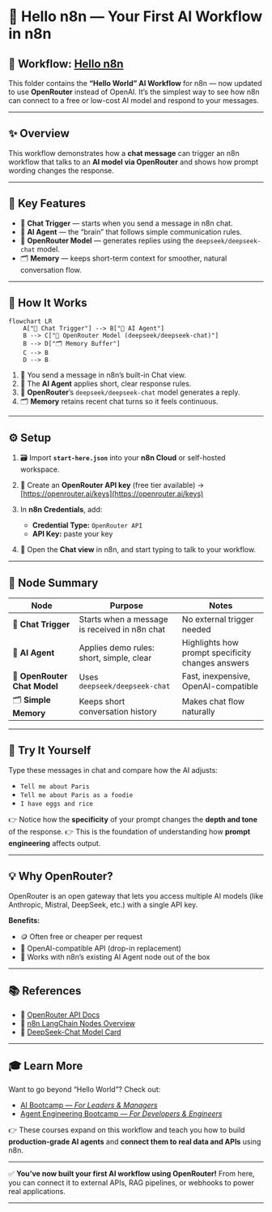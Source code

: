 # 💬 Hello n8n — Your First AI Workflow in n8n
## 🔀 Workflow: [Hello n8n](https://github.com/aminajavaid30/agents-in-action/tree/substack-blogs/101-hello-n8n) 

This folder contains the **“Hello World” AI Workflow** for n8n — now updated to use **OpenRouter** instead of OpenAI.
It’s the simplest way to see how n8n can connect to a free or low-cost AI model and respond to your messages.

---

## ✨ Overview

This workflow demonstrates how a **chat message** can trigger an n8n workflow that talks to an **AI model via OpenRouter** and shows how prompt wording changes the response.

---

## 🚀 Key Features

- 💬 **Chat Trigger** — starts when you send a message in n8n chat.
- 🧠 **AI Agent** — the “brain” that follows simple communication rules.
- 🤖 **OpenRouter Model** — generates replies using the `deepseek/deepseek-chat` model.
- 🗂️ **Memory** — keeps short-term context for smoother, natural conversation flow.

---

## 🔄 How It Works

```mermaid
flowchart LR
    A["💬 Chat Trigger"] --> B["🧠 AI Agent"]
    B --> C["🤖 OpenRouter Model (deepseek/deepseek-chat)"]
    B --> D["🗂️ Memory Buffer"]
    C --> B
    D --> B
```

1. 💬 You send a message in n8n’s built-in Chat view.
2. 🧠 The **AI Agent** applies short, clear response rules.
3. 🤖 **OpenRouter**’s `deepseek/deepseek-chat` model generates a reply.
4. 🗂️ **Memory** retains recent chat turns so it feels continuous.

---

## ⚙️ Setup

1. 🗃️ Import **`start-here.json`** into your **n8n Cloud** or self-hosted workspace.
2. 🔑 Create an **OpenRouter API key** (free tier available) → [https://openrouter.ai/keys](https://openrouter.ai/keys)
3. In **n8n Credentials**, add:

   - **Credential Type:** `OpenRouter API`
   - **API Key:** paste your key

4. 🚀 Open the **Chat view** in n8n, and start typing to talk to your workflow.

---

## 🧩 Node Summary

| Node                         | Purpose                                       | Notes                                             |
| ---------------------------- | --------------------------------------------- | ------------------------------------------------- |
| 💬 **Chat Trigger**          | Starts when a message is received in n8n chat | No external trigger needed                        |
| 🧠 **AI Agent**              | Applies demo rules: short, simple, clear      | Highlights how prompt specificity changes answers |
| 🤖 **OpenRouter Chat Model** | Uses `deepseek/deepseek-chat`                 | Fast, inexpensive, OpenAI-compatible              |
| 🗂️ **Simple Memory**         | Keeps short conversation history              | Makes chat flow naturally                         |

---

## 📝 Try It Yourself

Type these messages in chat and compare how the AI adjusts:

- `Tell me about Paris`
- `Tell me about Paris as a foodie`
- `I have eggs and rice`

👉 Notice how the **specificity** of your prompt changes the **depth and tone** of the response.
👉 This is the foundation of understanding how **prompt engineering** affects output.

---

## 💡 Why OpenRouter?

OpenRouter is an open gateway that lets you access multiple AI models (like Anthropic, Mistral, DeepSeek, etc.) with a single API key.

**Benefits:**

- 🪙 Often free or cheaper per request
- 🔄 OpenAI-compatible API (drop-in replacement)
- 🧩 Works with n8n’s existing AI Agent node out of the box

---

## 📚 References

- 📘 [OpenRouter API Docs](https://openrouter.ai/docs)
- 🧩 [n8n LangChain Nodes Overview](https://docs.n8n.io/integrations/builtin/ai/langchain/)
- 🧠 [DeepSeek-Chat Model Card](https://openrouter.ai/models/deepseek/deepseek-chat)

---

## 🎓 Learn More

Want to go beyond “Hello World”?
Check out:

- [AI Bootcamp — _For Leaders & Managers_](https://maven.com/boring-bot/ml-system-design?promoCode=201OFF)
- [Agent Engineering Bootcamp — _For Developers & Engineers_](https://maven.com/boring-bot/advanced-llm?promoCode=200OFF)

👉 These courses expand on this workflow and teach you how to build **production-grade AI agents** and **connect them to real data and APIs** using n8n.

---

✅ **You’ve now built your first AI workflow using OpenRouter!**
From here, you can connect it to external APIs, RAG pipelines, or webhooks to power real applications.

---
